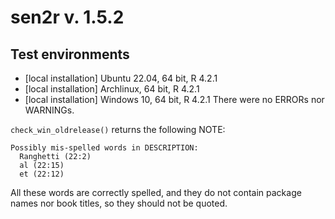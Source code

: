 # sen2r v. 1.5.2

## Test environments
* [local installation] Ubuntu 22.04, 64 bit, R 4.2.1
* [local installation] Archlinux, 64 bit, R 4.2.1
* [local installation] Windows 10, 64 bit, R 4.2.1
There were no ERRORs nor WARNINGs.

`check_win_oldrelease()` returns the following NOTE:
```
Possibly mis-spelled words in DESCRIPTION:
  Ranghetti (22:2)
  al (22:15)
  et (22:12)
```
All these words are correctly spelled, and they do not contain package names
nor book titles, so they should not be quoted.
